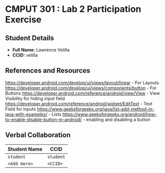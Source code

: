 # CMPUT 301 : Lab 2 Participation Exercise

## Student Details

- **Full Name:** Lawrence Velilla
- **CCID:** velilla

## References and Resources

https://developer.android.com/develop/ui/views/layout/linear - For Layouts
https://developer.android.com/develop/ui/views/components/button - For Buttons
https://developer.android.com/reference/android/view/View - View Visibility for hiding input field
https://developer.android.com/reference/android/widget/EditText - Text Field for inputs
https://www.geeksforgeeks.org/java/list-add-method-in-java-with-examples/ - Lists
https://www.geeksforgeeks.org/android/how-to-enable-disable-button-in-android/ - enabling and disabling a button
## Verbal Collaboration

| Student Name | CCID      |
| ------------ | --------- |
| `student`    | `student` |
| `<Add more>` | `<CCID>`  |
